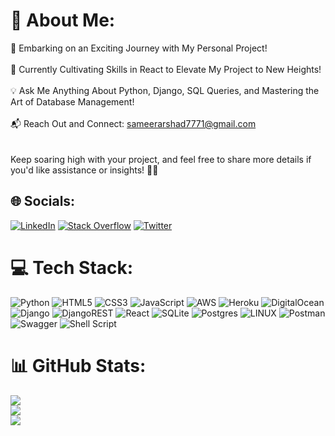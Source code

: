# 💫 About Me:
🚀 Embarking on an Exciting Journey with My Personal Project!<br><br>🌱 Currently Cultivating Skills in React to Elevate My Project to New Heights!<br><br>💡 Ask Me Anything About Python, Django, SQL Queries, and Mastering the Art of Database Management!<br><br>📬 Reach Out and Connect: sameerarshad7771@gmail.com<br><br><br>Keep soaring high with your project, and feel free to share more details if you'd like assistance or insights! 🚀🔥

## 🌐 Socials:
[![LinkedIn](https://img.shields.io/badge/LinkedIn-%230077B5.svg?logo=linkedin&logoColor=white)](https://linkedin.com/in/muhammad-sameer-311784182) [![Stack Overflow](https://img.shields.io/badge/-Stackoverflow-FE7A16?logo=stack-overflow&logoColor=white)](https://stackoverflow.com/users/18528631) [![Twitter](https://img.shields.io/badge/Twitter-%231DA1F2.svg?logo=Twitter&logoColor=white)](https://twitter.com/sameerarshad786) 

# 💻 Tech Stack:
![Python](https://img.shields.io/badge/python-3670A0?style=for-the-badge&logo=python&logoColor=ffdd54) ![HTML5](https://img.shields.io/badge/html5-%23E34F26.svg?style=for-the-badge&logo=html5&logoColor=white) ![CSS3](https://img.shields.io/badge/css3-%231572B6.svg?style=for-the-badge&logo=css3&logoColor=white) ![JavaScript](https://img.shields.io/badge/javascript-%23323330.svg?style=for-the-badge&logo=javascript&logoColor=%23F7DF1E) ![AWS](https://img.shields.io/badge/AWS-%23FF9900.svg?style=for-the-badge&logo=amazon-aws&logoColor=white) ![Heroku](https://img.shields.io/badge/heroku-%23430098.svg?style=for-the-badge&logo=heroku&logoColor=white) ![DigitalOcean](https://img.shields.io/badge/DigitalOcean-%230167ff.svg?style=for-the-badge&logo=digitalOcean&logoColor=white) ![Django](https://img.shields.io/badge/django-%23092E20.svg?style=for-the-badge&logo=django&logoColor=white) ![DjangoREST](https://img.shields.io/badge/DJANGO-REST-ff1709?style=for-the-badge&logo=django&logoColor=white&color=ff1709&labelColor=gray) ![React](https://img.shields.io/badge/react-%2320232a.svg?style=for-the-badge&logo=react&logoColor=%2361DAFB) ![SQLite](https://img.shields.io/badge/sqlite-%2307405e.svg?style=for-the-badge&logo=sqlite&logoColor=white) ![Postgres](https://img.shields.io/badge/postgres-%23316192.svg?style=for-the-badge&logo=postgresql&logoColor=white) ![LINUX](https://img.shields.io/badge/Linux-FCC624?style=for-the-badge&logo=linux&logoColor=black) ![Postman](https://img.shields.io/badge/Postman-FF6C37?style=for-the-badge&logo=postman&logoColor=white) ![Swagger](https://img.shields.io/badge/-Swagger-%23Clojure?style=for-the-badge&logo=swagger&logoColor=white) ![Shell Script](https://img.shields.io/badge/shell_script-%23121011.svg?style=for-the-badge&logo=gnu-bash&logoColor=white)
# 📊 GitHub Stats:
![](https://github-readme-stats.vercel.app/api?username=sameerarshad786&theme=dark&hide_border=false&include_all_commits=false&count_private=false)<br/>
![](https://github-readme-streak-stats.herokuapp.com/?user=sameerarshad786&theme=dark&hide_border=false)<br/>
![](https://github-readme-stats.vercel.app/api/top-langs/?username=sameerarshad786&theme=dark&hide_border=false&include_all_commits=false&count_private=false&layout=compact)
